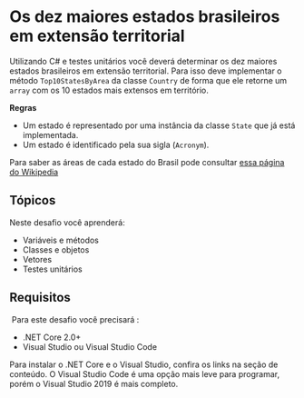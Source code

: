 # Os dez maiores estados brasileiros em extensão territorial

Utilizando C# e testes unitários você deverá determinar os dez maiores estados brasileiros em extensão territorial.
Para isso deve implementar o método `Top10StatesByArea` da classe `Country` de forma que ele retorne um `array` com os 10 estados mais extensos em território.

**Regras**
* Um estado é representado por uma instância da classe `State` que já está implementada.
* Um estado é identificado pela sua sigla (`Acronym`).

Para saber as áreas de cada estado do Brasil pode consultar [essa página do Wikipedia](https://pt.wikipedia.org/wiki/Lista_de_unidades_federativas_do_Brasil_por_%C3%A1rea)

## Tópicos

Neste desafio você aprenderá:

* Variáveis e métodos
* Classes e objetos
* Vetores
* Testes unitários

## Requisitos
​
Para este desafio você precisará :

- .NET Core 2.0+
- Visual Studio ou Visual Studio Code


Para instalar o .NET Core e o Visual Studio, confira os links na seção de conteúdo.
O Visual Studio Code é uma opção mais leve para programar, porém o Visual Studio 2019 é mais completo.

